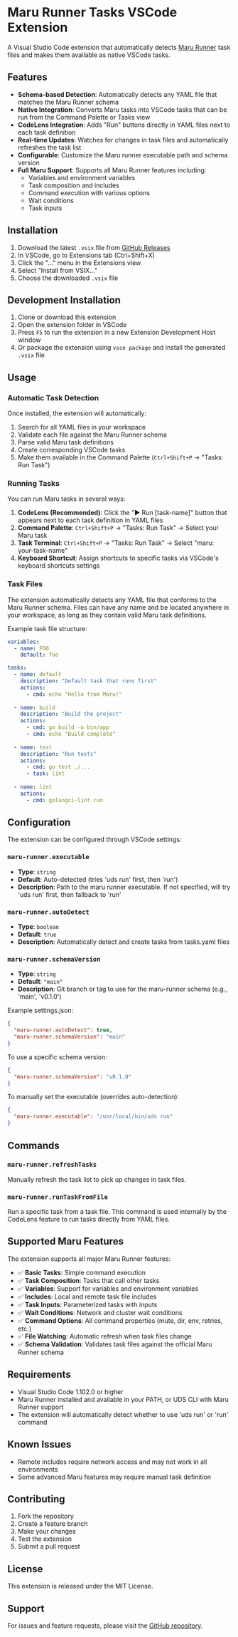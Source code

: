 # Maru Runner Tasks VSCode Extension

A Visual Studio Code extension that automatically detects [Maru Runner](https://github.com/defenseunicorns/maru-runner) task files and makes them available as native VSCode tasks.

## Features

- **Schema-based Detection**: Automatically detects any YAML file that matches the Maru Runner schema
- **Native Integration**: Converts Maru tasks into VSCode tasks that can be run from the Command Palette or Tasks view
- **CodeLens Integration**: Adds "Run" buttons directly in YAML files next to each task definition
- **Real-time Updates**: Watches for changes in task files and automatically refreshes the task list
- **Configurable**: Customize the Maru runner executable path and schema version
- **Full Maru Support**: Supports all Maru Runner features including:
  - Variables and environment variables
  - Task composition and includes
  - Command execution with various options
  - Wait conditions
  - Task inputs

## Installation

1. Download the latest `.vsix` file from [GitHub Releases](https://github.com/JeffResc/maru-runner-vscode-extension/releases)
2. In VSCode, go to Extensions tab (Ctrl+Shift+X)
3. Click the "..." menu in the Extensions view
4. Select "Install from VSIX..."
5. Choose the downloaded `.vsix` file

## Development Installation

1. Clone or download this extension
2. Open the extension folder in VSCode
3. Press `F5` to run the extension in a new Extension Development Host window
4. Or package the extension using `vsce package` and install the generated `.vsix` file

## Usage

### Automatic Task Detection

Once installed, the extension will automatically:
1. Search for all YAML files in your workspace
2. Validate each file against the Maru Runner schema
3. Parse valid Maru task definitions
4. Create corresponding VSCode tasks
5. Make them available in the Command Palette (`Ctrl+Shift+P` → "Tasks: Run Task")

### Running Tasks

You can run Maru tasks in several ways:

1. **CodeLens (Recommended)**: Click the "▶️ Run [task-name]" button that appears next to each task definition in YAML files
2. **Command Palette**: `Ctrl+Shift+P` → "Tasks: Run Task" → Select your Maru task
3. **Task Terminal**: `Ctrl+Shift+P` → "Tasks: Run Task" → Select "maru: your-task-name"
4. **Keyboard Shortcut**: Assign shortcuts to specific tasks via VSCode's keyboard shortcuts settings

### Task Files

The extension automatically detects any YAML file that conforms to the Maru Runner schema. Files can have any name and be located anywhere in your workspace, as long as they contain valid Maru task definitions.

Example task file structure:
```yaml
variables:
  - name: FOO
    default: foo

tasks:
  - name: default
    description: "Default task that runs first"
    actions:
      - cmd: echo "Hello from Maru!"
  
  - name: build
    description: "Build the project"
    actions:
      - cmd: go build -o bin/app
      - cmd: echo "Build complete"
  
  - name: test
    description: "Run tests"
    actions:
      - cmd: go test ./...
      - task: lint
  
  - name: lint
    actions:
      - cmd: golangci-lint run
```

## Configuration

The extension can be configured through VSCode settings:

### `maru-runner.executable`
- **Type**: `string`
- **Default**: Auto-detected (tries 'uds run' first, then 'run')
- **Description**: Path to the maru runner executable. If not specified, will try 'uds run' first, then fallback to 'run'

### `maru-runner.autoDetect`
- **Type**: `boolean`
- **Default**: `true`
- **Description**: Automatically detect and create tasks from tasks.yaml files

### `maru-runner.schemaVersion`
- **Type**: `string`
- **Default**: `"main"`
- **Description**: Git branch or tag to use for the maru-runner schema (e.g., 'main', 'v0.1.0')

Example settings.json:
```json
{
  "maru-runner.autoDetect": true,
  "maru-runner.schemaVersion": "main"
}
```

To use a specific schema version:
```json
{
  "maru-runner.schemaVersion": "v0.1.0"
}
```

To manually set the executable (overrides auto-detection):
```json
{
  "maru-runner.executable": "/usr/local/bin/uds run"
}
```

## Commands

### `maru-runner.refreshTasks`
Manually refresh the task list to pick up changes in task files.

### `maru-runner.runTaskFromFile`
Run a specific task from a task file. This command is used internally by the CodeLens feature to run tasks directly from YAML files.

## Supported Maru Features

The extension supports all major Maru Runner features:

- ✅ **Basic Tasks**: Simple command execution
- ✅ **Task Composition**: Tasks that call other tasks
- ✅ **Variables**: Support for variables and environment variables
- ✅ **Includes**: Local and remote task file includes
- ✅ **Task Inputs**: Parameterized tasks with inputs
- ✅ **Wait Conditions**: Network and cluster wait conditions
- ✅ **Command Options**: All command properties (mute, dir, env, retries, etc.)
- ✅ **File Watching**: Automatic refresh when task files change
- ✅ **Schema Validation**: Validates task files against the official Maru Runner schema

## Requirements

- Visual Studio Code 1.102.0 or higher
- Maru Runner installed and available in your PATH, or UDS CLI with Maru Runner support
- The extension will automatically detect whether to use 'uds run' or 'run' command

## Known Issues

- Remote includes require network access and may not work in all environments
- Some advanced Maru features may require manual task definition

## Contributing

1. Fork the repository
2. Create a feature branch
3. Make your changes
4. Test the extension
5. Submit a pull request

## License

This extension is released under the MIT License.

## Support

For issues and feature requests, please visit the [GitHub repository](https://github.com/JeffResc/maru-runner-vscode-extension).
